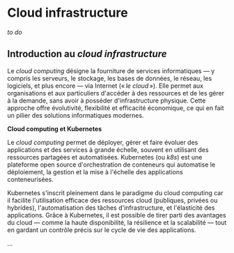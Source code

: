 # Cloud infrastructure

_to do_

## Introduction au _cloud infrastructure_

Le _cloud computing_ désigne la fourniture de services informatiques — y compris les serveurs, le stockage, les bases de données, le réseau, les logiciels, et plus encore — via Internet (« _le cloud_ »). Elle permet aux organisations et aux particuliers d'accéder à des ressources et de les gérer à la demande, sans avoir à posséder d'infrastructure physique. Cette approche offre évolutivité, flexibilité et efficacité économique, ce qui en fait un pilier des solutions informatiques modernes.

**Cloud computing et Kubernetes**

Le _cloud computing_ permet de déployer, gérer et faire évoluer des applications et des services à grande échelle, souvent en utilisant des ressources partagées et automatisées. Kubernetes (ou _k8s_) est une plateforme open source d'orchestration de conteneurs qui automatise le déploiement, la gestion et la mise à l'échelle des applications conteneurisées.

Kubernetes s'inscrit pleinement dans le paradigme du cloud computing car il facilite l'utilisation efficace des ressources cloud (publiques, privées ou hybrides), l'automatisation des tâches d'infrastructure, et l'élasticité des applications. Grâce à Kubernetes, il est possible de tirer parti des avantages du cloud — comme la haute disponibilité, la résilience et la scalabilité — tout en gardant un contrôle précis sur le cycle de vie des applications.

…